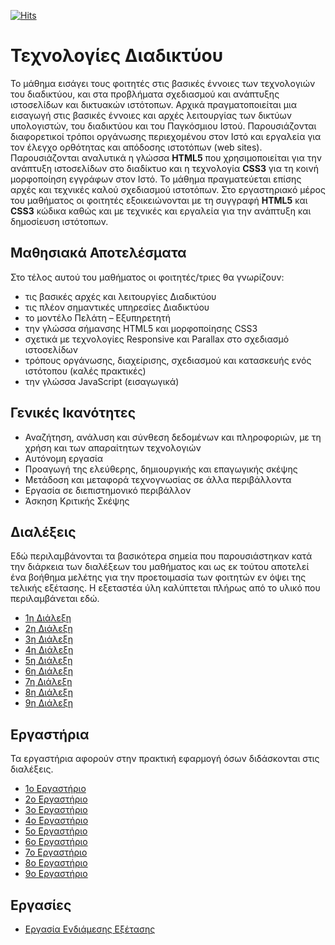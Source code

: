 [![Hits](https://hits.seeyoufarm.com/api/count/incr/badge.svg?url=https%3A%2F%2Feffie375.github.io%2FTPTE-AEGEAN&count_bg=%23E3802B&title_bg=%2307359E&icon=internetarchive.svg&icon_color=%23E7E7E7&title=%CE%A0%CF%81%CE%BF%CE%B2%CE%BF%CE%BB%CE%AD%CF%82&edge_flat=false)](https://hits.seeyoufarm.com)

# Τεχνολογίες Διαδικτύου

Το μάθημα εισάγει τους φοιτητές στις βασικές έννοιες των τεχνολογιών του διαδικτύου, και στα προβλήματα σχεδιασμού και ανάπτυξης ιστοσελίδων και δικτυακών ιστότοπων. Αρχικά πραγματοποιείται μια εισαγωγή στις βασικές έννοιες και αρχές λειτουργίας των δικτύων υπολογιστών, του διαδικτύου και του Παγκόσμιου Ιστού. Παρουσιάζονται διαφορετικοί τρόποι οργάνωσης περιεχομένου στον Ιστό και εργαλεία για τον έλεγχο ορθότητας και απόδοσης ιστοτόπων (web sites). Παρουσιάζονται αναλυτικά η γλώσσα **HTML5** που χρησιμοποιείται για την ανάπτυξη ιστοσελίδων στο διαδίκτυο και η τεχνολογία **CSS3** για τη κοινή μορφοποίηση εγγράφων στον Ιστό. Το μάθημα πραγματεύεται επίσης αρχές και τεχνικές καλού σχεδιασμού ιστοτόπων. Στο εργαστηριακό μέρος του μαθήματος οι φοιτητές εξοικειώνονται με τη συγγραφή **HTML5** και **CSS3** κώδικα καθώς και με τεχνικές και εργαλεία για την ανάπτυξη και δημοσίευση ιστότοπων.

## Μαθησιακά Αποτελέσματα

Στο τέλος αυτού του μαθήματος οι φοιτητές/τριες θα γνωρίζουν:

- τις βασικές αρχές και λειτουργίες Διαδικτύου
- τις πλέον σημαντικές υπηρεσίες Διαδικτύου
- το μοντέλο Πελάτη – Εξυπηρετητή
- την γλώσσα σήμανσης HTML5 και μορφοποίησης CSS3
- σχετικά με τεχνολογίες Responsive και Parallax στο σχεδιασμό ιστοσελίδων
- τρόπους οργάνωσης, διαχείρισης, σχεδιασμού και κατασκευής ενός ιστότοπου (καλές πρακτικές)
- την γλώσσα JavaScript (εισαγωγικά)

## Γενικές Ικανότητες

- Αναζήτηση, ανάλυση και σύνθεση δεδομένων και πληροφοριών, με τη χρήση και των απαραίτητων τεχνολογιών
- Αυτόνομη εργασία
- Προαγωγή της ελεύθερης, δημιουργικής και επαγωγικής σκέψης
- Μετάδοση και μεταφορά τεχνογνωσίας σε άλλα περιβάλλοντα
- Εργασία σε διεπιστημονικό περιβάλλον
- Άσκηση Κριτικής Σκέψης

## Διαλέξεις

Εδώ περιλαμβάνονται τα βασικότερα σημεία που παρουσιάστηκαν κατά την διάρκεια των διαλέξεων του μαθήματος και ως εκ τούτου αποτελεί ένα βοήθημα μελέτης για την προετοιμασία των φοιτητών εν όψει της τελικής εξέτασης. Η εξεταστέα ύλη καλύπτεται πλήρως από το υλικό που περιλαμβάνεται εδώ.

- [1η Διάλεξη](lectures/lecture-01.md)
- [2η Διάλεξη](lectures/lecture-02.md)
- [3η Διάλεξη](lectures/lecture-03.md)
- [4η Διάλεξη](lectures/lecture-04.md)
- [5η Διάλεξη](lectures/lecture-05.md)
- [6η Διάλεξη](lectures/lecture-06.md)
- [7η Διάλεξη](lectures/lecture-07.md)
- [8η Διάλεξη](lectures/lecture-08.md)
- [9η Διάλεξη](lectures/lecture-09.md)

## Εργαστήρια

Τα εργαστήρια αφορούν στην πρακτική εφαρμογή όσων διδάσκονται στις διαλέξεις.

- [1ο Εργαστήριο](labs/lab-01.md)
- [2ο Εργαστήριο](labs/lab-02.md)
- [3ο Εργαστήριο](labs/lab-03.md)
- [4ο Εργαστήριο](labs/lab-04.md)
- [5ο Εργαστήριο](labs/lab-05.md)
- [6ο Εργαστήριο](labs/lab-06.md)
- [7ο Εργαστήριο](labs/lab-07.md)
- [8ο Εργαστήριο](labs/lab-08.md)
- [9ο Εργαστήριο](labs/lab-09.md)

## Εργασίες

- [Εργασία Ενδιάμεσης Εξέτασης](ergasies/proodos.md)

